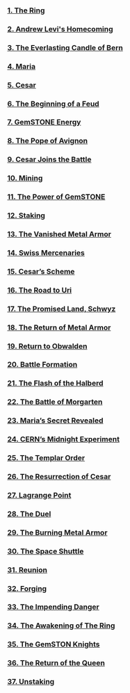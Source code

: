 ### [1. The Ring](/01_gemston/EN/EN_1.md)
### [2. Andrew Levi's Homecoming](/01_gemston/EN/EN_2.md)
### [3. The Everlasting Candle of Bern](/01_gemston/EN/EN_3.md)
### [4. Maria](/01_gemston/EN/EN_4.md)
### [5. Cesar](/01_gemston/EN/EN_5.md)
### [6. The Beginning of a Feud](/01_gemston/EN/EN_6.md)
### [7. GemSTONE Energy](/01_gemston/EN/EN_7-8.md)
### [8. The Pope of Avignon](/01_gemston/EN/EN_7-8.md)
### [9. Cesar Joins the Battle](/01_gemston/EN/EN_9.md)
### [10. Mining](/01_gemston/EN/EN_10.md)
### [11. The Power of GemSTONE](/01_gemston/EN/EN_11-12.md)
### [12. Staking](/01_gemston/EN/EN_11-12.md)
### [13. The Vanished Metal Armor](/01_gemston/EN/EN_13-14.md)
### [14. Swiss Mercenaries](/01_gemston/EN/EN_13-14.md)
### [15. Cesar’s Scheme](/01_gemston/EN/EN_15.md)
### [16. The Road to Uri](/01_gemston/EN/EN_16.md)
### [17. The Promised Land, Schwyz](/01_gemston/EN/EN_17.md)
### [18. The Return of Metal Armor](/01_gemston/EN/EN_18-18.md)
### [19. Return to Obwalden](/01_gemston/EN/EN_18-19.md)
### [20. Battle Formation](/01_gemston/EN/EN_20.md)
### [21. The Flash of the Halberd](/01_gemston/EN/EN_21-22.md)
### [22. The Battle of Morgarten](/01_gemston/EN/EN_21-23.md)
### [23. Maria’s Secret Revealed](/01_gemston/EN/EN_23.md)
### [24. CERN’s Midnight Experiment](/01_gemston/EN/EN_24-25.md)
### [25. The Templar Order](/01_gemston/EN/EN_24-25.md)
### [26. The Resurrection of Cesar](/01_gemston/EN/EN_26.md)
### [27. Lagrange Point](/01_gemston/EN/EN_27.md)
### [28. The Duel](/01_gemston/EN/EN_28-29.md)
### [29. The Burning Metal Armor](/01_gemston/EN/EN_28-29.md)
### [30. The Space Shuttle](/01_gemston/EN/EN_30-31.md)
### [31. Reunion](/01_gemston/EN/EN_30-31.md)
### [32. Forging](/01_gemston/EN/EN_32-33.md)
### [33. The Impending Danger](/01_gemston/EN/EN_32-33.md)
### [34. The Awakening of The Ring](/01_gemston/EN/EN_34-35.md)
### [35. The GemSTON Knights](/01_gemston/EN/EN_34-35.md)
### [36. The Return of the Queen](/01_gemston/EN/EN_36.md)
### [37. Unstaking](/01_gemston/EN/EN_37.md)

